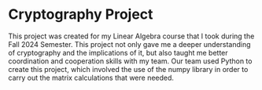 # Cryptography Project
<p>
  This project was created for my Linear Algebra course that I took during the Fall 2024 Semester. This project not only gave me a deeper understanding of cryptography and the implications of it, but also taught me better coordination and cooperation skills with my team. Our team used Python to create this project, which involved the use of the numpy library in order to carry out the matrix calculations that were needed.
</p>
